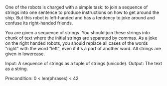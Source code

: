 One of the robots is charged with a simple task: to join a sequence of strings into one sentence to produce instructions on how to get around the ship. But this robot is left-handed and has a tendency to joke around and confuse its right-handed friends.

You are given a sequence of strings. You should join these strings into chunk of text where the initial strings are separated by commas. As a joke on the right handed robots, you should replace all cases of the words "right" with the word "left", even if it's a part of another word. All strings are given in lowercase.

Input: A sequence of strings as a tuple of strings (unicode).
Output: The text as a string.

Precondition:
0 < len(phrases) < 42